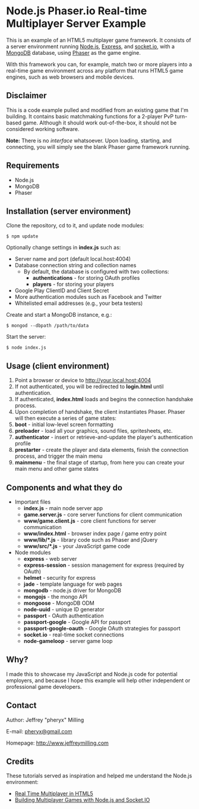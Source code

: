# Node.js Phaser.io Real-time Multiplayer Server Example

This is an example of an HTML5 multiplayer game framework. It consists of a server environment running [Node.js](https://nodejs.org), [Express](http://expressjs.com), and [socket.io](http://socket.io), with a [MongoDB](http://www.mongodb.com) database, using [Phaser](http://phaser.io) as the game engine.

With this framework you can, for example, match two or more players into a real-time game environment across any platform that runs HTML5 game engines, such as web browsers and mobile devices.

## Disclaimer

This is a code example pulled and modified from an existing game that I'm building. It contains basic matchmaking functions for a 2-player PvP turn-based game. Although it should work out-of-the-box, it should not be considered working software.

**Note:** There is no _interface_ whatsoever. Upon loading, starting, and connecting, you will simply see the blank Phaser game framework running.

## Requirements

* Node.js
* MongoDB
* Phaser

## Installation (server environment)

Clone the repository, cd to it, and update node modules:

    $ npm update

Optionally change settings in **index.js** such as:
  * Server name and port (default local.host:4004)
  * Database connection string and collection names
      * By default, the database is configured with two collections:
        * **authentications** - for storing OAuth profiles
        * **players** - for storing your players
  * Google Play ClientID and Client Secret
  * More authentication modules such as Facebook and Twitter
  * Whitelisted email addresses (e.g., your beta testers)

Create and start a MongoDB instance, e.g.:

    $ mongod --dbpath /path/to/data

Start the server:

    $ node index.js

## Usage (client environment)

1. Point a browser or device to http://your.local.host:4004
2. If not authenticated, you will be redirected to **login.html** until authentication.
3. If authenticated, **index.html** loads and begins the connection handshake process.
4. Upon completion of handshake, the client instantiates Phaser. Phaser will then execute a series of game states:
  1. **boot** - initial low-level screen formatting
  2. **preloader** - load all your graphics, sound files, spritesheets, etc.
  3. **authenticator** - insert or retrieve-and-update the player's authentication profile
  4. **prestarter** - create the player and data elements, finish the connection process, and trigger the main menu
  5. **mainmenu** - the final stage of startup, from here you can create your main menu and other game states

## Components and what they do

* Important files
  * **index.js** - main node server app
  * **game.server.js** - core server functions for client communication
  * **www/game.client.js** - core client functions for server communication
  * **www/index.html** - browser index page / game entry point
  * **www/lib/*.js** - library code such as Phaser and jQuery
  * **www/src/*.js** - your JavaScript game code
* Node modules
  * **express** - web server
  * **express-session** - session management for express (required by OAuth)
  * **helmet** - security for express
  * **jade** - template language for web pages
  * **mongodb** - node.js driver for MongoDB
  * **mongojs** - the mongo API
  * **mongoose** - MongoDB ODM
  * **node-uuid** - unique ID generator
  * **passport** - OAuth authentication
  * **passport-google** - Google API for passport
  * **passport-google-oauth** - Google OAuth strategies for passport
  * **socket.io** - real-time socket connections
  * **node-gameloop** - server game loop

## Why?

I made this to showcase my JavaScript and Node.js code for potential employers, and because I hope this example will help other independent or professional game developers.

## Contact

Author: Jeffrey "pheryx" Milling

E-mail: <pheryx@gmail.com>

Homepage: <http://www.jeffreymilling.com>

## Credits

These tutorials served as inspiration and helped me understand the Node.js environment:

* [Real Time Multiplayer in HTML5](http://buildnewgames.com/real-time-multiplayer/)
* [Building Multiplayer Games with Node.js and Socket.IO](http://modernweb.com/2013/09/30/building-multiplayer-games-with-node-js-and-socket-io/)

